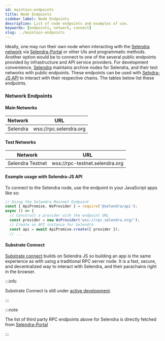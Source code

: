 ```yaml
---
id: maintain-endpoints
title: Node Endpoints
sidebar_label: Node Endpoints
description: List of node endpoints and examples of use.
keywords: [endpoints, network, connect]
slug: ../maintain-endpoints
---
```


Ideally, one may run their own node when interacting with the
[Selendra network](https://selendra.org/) via [Selendra-Portal](https://portal.selendra.org/)
or other UIs and programmatic methods. Another option would be to connect to one of the several
public endpoints provided by infrastructure and API service providers. For development convenience,
[Selendra](https://selendra.org/) maintains archive nodes for Selendra, and their test
networks with public endpoints. These endpoints can be used with
[Selndra-JS API](https://js.selendra.org/docs/api) to interact with their respective chains. The
tables below list these endpoints.

### Network Endpoints

#### Main Networks

| Network  | URL                          |
| -------- | ---------------------------- |
| Selendra | wss://rpc.selendra.org       |

#### Test Networks

| Network          | URL                            |
| -------          | -----------------------------  |
| Selendra Testnet | wss://rpc-testnet.selendra.org |

#### Example usage with Selendra-JS API

To connect to the Selendra node, use the endpoint in your JavaScript apps like so:

```javascript {5}
// Using the Selendra Mainnet Endpoint
const { ApiPromise, WsProvider } = require('@selendra/api');
async () => {
  // Construct a provider with the endpoint URL
  const provider = new WsProvider('wss://rpc.selendra.org/');
  // Create an API instance for Selendra
  const api = await ApiPromise.create({ provider });
  // ...
```

#### Substrate Connect

[Substrate connect](https://substrate.io/developers/substrate-connect/) builds on Selendra JS so
building an app is the same experience as with using a traditional RPC server node. It is a fast,
secure, and decentralized way to interact with Selendra, and their parachains right in the
browser.

:::info

Substrate Connect is still under
[active development](https://github.com/paritytech/substrate-connect).

:::


:::note

The list of third party RPC endpoints above for Selendra is directly fetched from
[Selendra-Portal](https://portal.selendra.org/#/explorer)

:::
